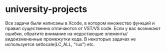 # university-projects
Все задачи были написаны в Xcode, в котором множество функций и правил существенно отличаются от VST/VS code.
Если у вас возникают ошибки, обратите внимание на недостающие элементы/видоизмененные промежутки кода.
В некоторых задачах не используется setlocale(LC_ALL, "rus") etc.
~~~~~~~~~~~~~~~~~~~~~~~~~~~~~~~~~~~~~~~~~~~~~~~~~~~~~~~~~~~~~~~~~~~~~~~~~~~~~~~~~~~~~~~~~~~~~~~~~~~~~~~~~~~~~~
